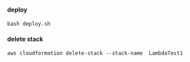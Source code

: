 

#### deploy
```
bash deploy.sh
```

#### delete stack
```
aws cloudformation delete-stack --stack-name  LambdaTest1
```